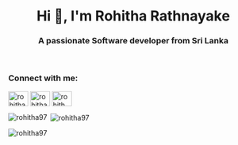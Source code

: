 <h1 align="center">Hi 👋, I'm Rohitha Rathnayake</h1>
<h3 align="center">A passionate Software developer from Sri Lanka</h3>

<br/>

<h3 align="left">Connect with me:</h3>
<p align="left">
<a href="https://linkedin.com/in/rohitha-rathnayake-302b90192" target="blank"><img align="center" src="https://raw.githubusercontent.com/rahuldkjain/github-profile-readme-generator/master/src/images/icons/Social/linked-in-alt.svg" alt="rohitha-rathnayake-302b90192" height="30" width="40" /></a>
<a href="https://fb.com/rohitha.rathnayaka.77" target="blank"><img align="center" src="https://raw.githubusercontent.com/rahuldkjain/github-profile-readme-generator/master/src/images/icons/Social/facebook.svg" alt="rohitha.rathnayaka.77" height="30" width="40" /></a>
<a href="https://instagram.com/rohith_rathnayake" target="blank"><img align="center" src="https://raw.githubusercontent.com/rahuldkjain/github-profile-readme-generator/master/src/images/icons/Social/instagram.svg" alt="rohith_rathnayake" height="30" width="40" /></a>
</p>

<p><img align="left" src="https://github-readme-stats.vercel.app/api/top-langs?username=rohitha97&show_icons=true&locale=en&layout=compact" alt="rohitha97" /></p>
<p>&nbsp;<img align="center" src="https://github-readme-stats.vercel.app/api?username=rohitha97&show_icons=true&locale=en" alt="rohitha97" /></p>
<p><img align="center" src="https://github-readme-streak-stats.herokuapp.com/?user=rohitha97&" alt="rohitha97" /></p>
